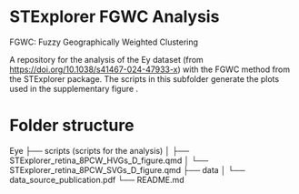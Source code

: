 # STExplorer FGWC Analysis

FGWC: Fuzzy Geographically Weighted Clustering

A repository for the analysis of the Ey dataset (from https://doi.org/10.1038/s41467-024-47933-x) with the FGWC method from the STExplorer package. The scripts in this subfolder generate the plots used in the supplementary figure .

# Folder structure
Eye
├── scripts                                  		(scripts for the analysis)
│	├── STExplorer_retina_8PCW_HVGs_D_figure.qmd
│   └── STExplorer_retina_8PCW_SVGs_D_figure.qmd 
├── data 
│	└── data_source_publication.pdf 
└── README.md
